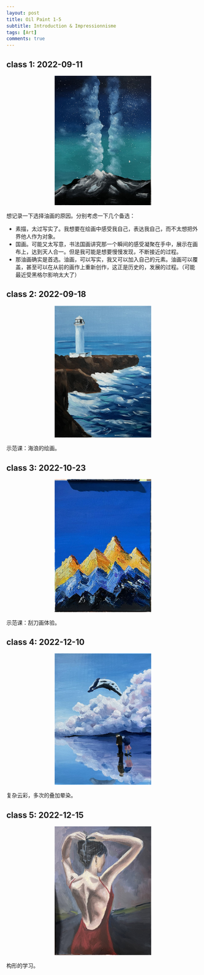 ```yaml
---
layout: post
title: Oil Paint 1-5
subtitle: Introduction & Impressionnisme
tags: [Art]
comments: true
---
```



## class 1: 2022-09-11

<div align="center">    
<img src="/assets/paint/class_1.jpeg" width="50%"/>
</div>

想记录一下选择油画的原因。分别考虑一下几个备选：
* 素描，太过写实了。我想要在绘画中感受我自己，表达我自己，而不太想把外界他人作为对象。
* 国画。可能又太写意，书法国画讲究那一个瞬间的感受凝聚在手中，展示在画布上，达到天人合一。但是我可能是想要慢慢发现，不断接近的过程。
* 那油画确实是首选。油画，可以写实，我又可以加入自己的元素。油画可以覆盖，甚至可以在从前的画作上重新创作，这正是历史的，发展的过程。（可能最近受黑格尔影响太大了）

## class 2: 2022-09-18

<div align="center">    
<img src="/assets/paint/class_2.jpeg" width="50%"/>
</div>

示范课：海浪的绘画。

## class 3: 2022-10-23

<div align="center">    
<img src="/assets/paint/class_3.jpeg" width="50%"/>
</div>

示范课：刮刀画体验。

## class 4: 2022-12-10

<div align="center">    
<img src="/assets/paint/class_4.jpeg" width="50%"/>
</div>

复杂云彩，多次的叠加晕染。

## class 5: 2022-12-15

<div align="center">    
<img src="/assets/paint/class_5.jpeg" width="50%"/>
</div>

构形的学习。
